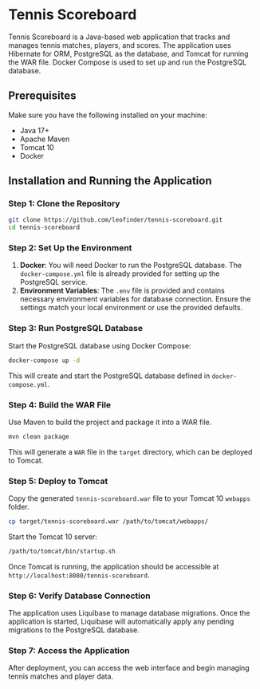 # Tennis Scoreboard

Tennis Scoreboard is a Java-based web application that tracks and manages tennis matches, players, and scores. The application uses Hibernate for ORM, PostgreSQL as the database, and Tomcat for running the WAR file. Docker Compose is used to set up and run the PostgreSQL database.

## Prerequisites

Make sure you have the following installed on your machine:

- Java 17+
- Apache Maven
- Tomcat 10
- Docker

## Installation and Running the Application

### Step 1: Clone the Repository

```bash
git clone https://github.com/leofinder/tennis-scoreboard.git
cd tennis-scoreboard
```

### Step 2: Set Up the Environment

1. **Docker**: You will need Docker to run the PostgreSQL database. The `docker-compose.yml` file is already provided for setting up the PostgreSQL service.
2. **Environment Variables**: The `.env` file is provided and contains necessary environment variables for database connection. Ensure the settings match your local environment or use the provided defaults.

### Step 3: Run PostgreSQL Database

Start the PostgreSQL database using Docker Compose:

```bash
docker-compose up -d
```

This will create and start the PostgreSQL database defined in `docker-compose.yml`.

### Step 4: Build the WAR File

Use Maven to build the project and package it into a WAR file.

```bash
mvn clean package
```

This will generate a `WAR` file in the `target` directory, which can be deployed to Tomcat.

### Step 5: Deploy to Tomcat

Copy the generated `tennis-scoreboard.war` file to your Tomcat 10 `webapps` folder.

```bash
cp target/tennis-scoreboard.war /path/to/tomcat/webapps/
```

Start the Tomcat 10 server:

```bash
/path/to/tomcat/bin/startup.sh
```

Once Tomcat is running, the application should be accessible at `http://localhost:8080/tennis-scoreboard`.

### Step 6: Verify Database Connection

The application uses Liquibase to manage database migrations. Once the application is started, Liquibase will automatically apply any pending migrations to the PostgreSQL database.

### Step 7: Access the Application

After deployment, you can access the web interface and begin managing tennis matches and player data.

